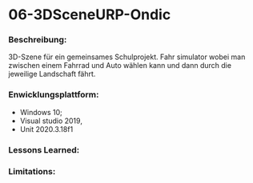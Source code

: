 # 06-3DSceneURP-Ondic

### Beschreibung:
3D-Szene für ein gemeinsames Schulprojekt. Fahr simulator wobei man zwischen einem Fahrrad und Auto wählen kann und dann durch die jeweilige Landschaft fährt.

### Enwicklungsplattform: 
+ Windows 10; 
+ Visual studio 2019, 
+ Unit 2020.3.18f1

### Lessons Learned:

### Limitations:
